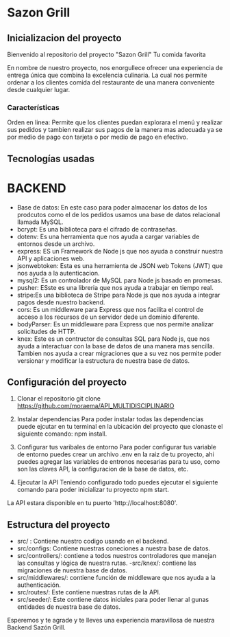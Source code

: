 # Sazon Grill


## Inicializacion del  proyecto
Bienvenido al repositorio del proyecto "Sazon Grill" Tu comida favorita

En nombre de nuestro proyecto, nos enorgullece ofrecer una experiencia de entrega única que combina la excelencia culinaria.
La cual nos permite ordenar a los clientes comida del restaurante  de una manera conveniente desde cualquier lugar.

### Características
Orden en linea: Permite que los clientes puedan explorara el menú y realizar sus pedidos y tambien realizar sus pagos de la manera mas adecuada ya se por medio de pago con tarjeta o por medio de pago en efectivo.

## Tecnologías usadas 

# BACKEND

- Base de datos: En este caso para poder almacenar los datos de los prodcutos como el de los pedidos  usamos una base de datos relacional llamada MySQL.
- bcrypt: Es una biblioteca para el cifrado de contraseñas.
- dotenv: Es una herramienta que nos ayuda a cargar variables de entornos desde un archivo.
- express: ES un Framework de Node js que nos ayuda a construir nuestra API y aplicaciones web.
- jsonwebtoken: Esta es una herramienta de JSON web Tokens (JWT) que nos ayuda a la autenticacion.
- mysql2: Es un controlador de MySQL para Node js basado en promesas.
- pusher: ESste es una libreria que nos ayuda a trabajar en tiempo real.
- stripe:Es una biblioteca de Stripe para Node js que nos ayuda a integrar pagos desde nuestro backend.
- cors: Es  un middleware para Express que nos facilita el control de acceso a los recursos de un servidor dede un dominio diferente.
- bodyParser: Es un middleware para Express que nos permite analizar solicitudes de HTTP.
- knex: Este es un contructor de consultas SQL para Node js, que nos ayuda a interactuar con la base de datos de una manera mas sencilla. Tambien nos ayuda a crear migraciones que a su vez nos permite poder versionar y modificar la estructura  de nuestra base de datos.

## Configuración del proyecto

1. Clonar el repositorio
   git clone https://github.com/moraema/API_MULTIDISCIPLINARIO

2. Instalar dependencias 
  Para poder instalar todas las dependencias puede ejcutar en tu terminal en la ubicación del proyecto que clonaste el siguiente comando: npm install.

3. Configurar tus varibales de entorno
    Para poder configurar tus variable de entorno puedes crear un archivo .env en la raiz de tu proyecto, ahi puedes agregar las variables de entronos necesarias para tu uso, como son las claves API, la configuracion de la base de datos, etc.

4. Ejecutar la API
   Teniendo configurado todo puedes ejecutar el siguiente comando para poder inicializar tu proyecto npm start.

 La API estara disponible en tu puerto   'http://localhost:8080'.

## Estructura del proyecto
- src/ : Contiene nuestro codigo usando en el backend.
- src/configs: Contiene nuestras coneciones a nuestra base de datos.
- src/controllers/: contiene a todos nuestros controladores que manejan las consultas y lógica de nuestra rutas.
-src/knex/: contiene las migraciones de nuestra base de datos.
- src/middlewares/: contiene función de middleware que nos ayuda a la authenticación.
- src/routes/: Este contiene nuestras rutas de la API.
- src/seeder/: Este contiene datos iniciales para poder llenar al gunas entidades de nuestra base de datos.


Esperemos y te agrade y te lleves una experiencia maravillosa de nuestra Backend Sazón Grill.



